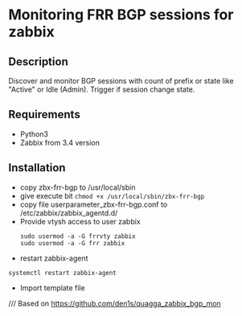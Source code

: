 # Monitoring FRR BGP sessions for zabbix

## Description
Discover and monitor BGP sessions with count of prefix or state like "Active" or Idle (Admin).
Trigger if session change state.

## Requirements
- Python3
- Zabbix from 3.4 version

## Installation
- copy zbx-frr-bgp to /usr/local/sbin
- give execute bit `chmod +x /usr/local/sbin/zbx-frr-bgp`
- copy file userparameter_zbx-frr-bgp.conf to /etc/zabbix/zabbix_agentd.d/
- Provide vtysh access to user zabbix
  ```
  sudo usermod -a -G frrvty zabbix
  sudo usermod -a -G frr zabbix
  ```
- restart zabbix-agent
```
systemctl restart zabbix-agent
```
- Import template file

///
Based on https://github.com/den1s/quagga_zabbix_bgp_mon
